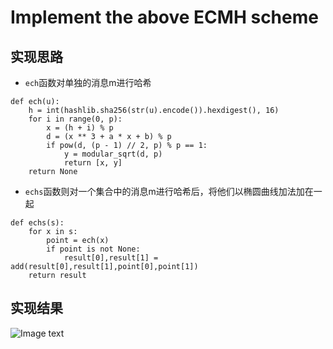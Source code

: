 # Implement the above ECMH scheme

## 实现思路

- ``ech``函数对单独的消息m进行哈希
```
def ech(u):
    h = int(hashlib.sha256(str(u).encode()).hexdigest(), 16)
    for i in range(0, p):
        x = (h + i) % p
        d = (x ** 3 + a * x + b) % p
        if pow(d, (p - 1) // 2, p) % p == 1:
            y = modular_sqrt(d, p)
            return [x, y]
    return None
```

- ``echs``函数则对一个集合中的消息m进行哈希后，将他们以椭圆曲线加法加在一起
```
def echs(s):
    for x in s:
        point = ech(x)
        if point is not None:
            result[0],result[1] = add(result[0],result[1],point[0],point[1])
    return result
```

## 实现结果

![Image text](https://github.com/wxy-sudo/wxy-s/blob/main/%E5%88%9B%E6%96%B0%E5%88%9B%E4%B8%9A%E5%9B%BE%E7%89%87/Project13/ECMH.png)

